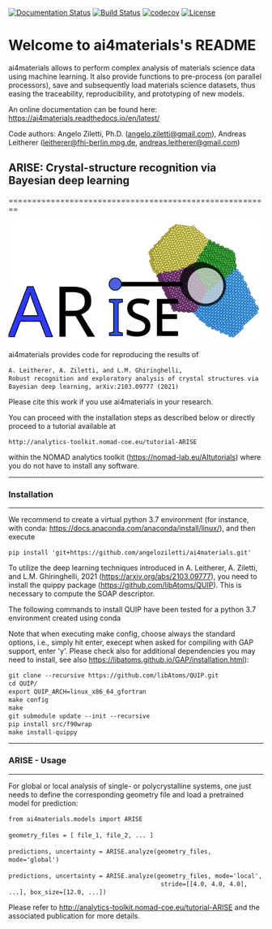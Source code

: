 [![Documentation Status](https://readthedocs.org/projects/ai4materials/badge/?version=latest)](https://ai4materials.readthedocs.io/en/latest/?badge=latest)
[![Build Status](https://travis-ci.org/angeloziletti/ai4materials.svg?branch=master)](https://travis-ci.org/angeloziletti/ai4materials)
[![codecov](https://codecov.io/gh/angeloziletti/ai4materials/branch/master/graph/badge.svg)](https://codecov.io/gh/angeloziletti/ai4materials)
[![License](https://img.shields.io/badge/License-Apache%202.0-blue.svg)](https://opensource.org/licenses/Apache-2.0)


Welcome to ai4materials's README
========================================

ai4materials allows to perform complex analysis of materials science data using machine learning. It also
provide functions to pre-process (on parallel processors), save and subsequently load materials science datasets,
thus easing the traceability, reproducibility, and prototyping of new models.

An online documentation can be found here: https://ai4materials.readthedocs.io/en/latest/

Code authors: Angelo Ziletti, Ph.D. (angelo.ziletti@gmail.com), Andreas Leitherer (leitherer@fhi-berlin.mpg.de, andreas.leitherer@gmail.com)


## ARISE: Crystal-structure recognition via Bayesian deep learning
========================================================

![](./assets/ARISE_logo.svg)

ai4materials provides code for reproducing the results of 

    A. Leitherer, A. Ziletti, and L.M. Ghiringhelli,
    Robust recognition and exploratory analysis of crystal structures via Bayesian deep learning, arXiv:2103.09777 (2021)

Please cite this work if you use ai4materials in your research.

You can proceed with the installation steps as described below or directly proceed to a tutorial available at

    http://analytics-toolkit.nomad-coe.eu/tutorial-ARISE
    
within the NOMAD analytics toolkit (https://nomad-lab.eu/AItutorials) where you do not have to install any software.

------------------
### Installation
------------------

We recommend to create a virtual python 3.7 environment (for instance, with conda: https://docs.anaconda.com/anaconda/install/linux/), and then execute

    pip install 'git+https://github.com/angeloziletti/ai4materials.git'

To utilize the deep learning techniques introduced in A. Leitherer, A. Ziletti, and L.M. Ghiringhelli, 2021 (https://arxiv.org/abs/2103.09777), you need to install the quippy package (https://github.com/libAtoms/QUIP). This is necessary to compute the SOAP descriptor. 


The following commands to install QUIP have been tested for a python 3.7 environment created using conda 

Note that when executing make config, choose always the standard options, i.e., simply hit enter, execept when asked for compiling with GAP support, enter 'y'. Please check also for additional dependencies you may need to install, see also https://libatoms.github.io/GAP/installation.html):

    git clone --recursive https://github.com/libAtoms/QUIP.git
    cd QUIP/
    export QUIP_ARCH=linux_x86_64_gfortran
    make config
    make
    git submodule update --init --recursive
    pip install src/f90wrap
    make install-quippy

---------------
### ARISE - Usage
---------------

For global or local analysis of single- or polycrystalline systems, one just needs to define the corresponding geometry file and load a pretrained model for prediction:

    from ai4materials.models import ARISE

    geometry_files = [ file_1, file_2, ... ]

    predictions, uncertainty = ARISE.analyze(geometry_files, mode='global') 

    predictions, uncertainty = ARISE.analyze(geometry_files, mode='local',
                                              stride=[[4.0, 4.0, 4.0], ...], box_size=[12.0, ...])
                                              
Please refer to  http://analytics-toolkit.nomad-coe.eu/tutorial-ARISE and the associated publication for more details.
